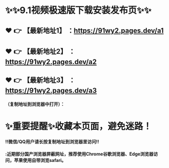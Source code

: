 # :sparkles::sparkles:9.1视频极速版下载安装发布页:sparkles::sparkles:

 :heart: :point_right: 【最新地址1】 ：https://91wy2.pages.dev/a1
 ------
 :heart: :point_right: 【最新地址2】 ：https://91wy2.pages.dev/a2
 ------
 :heart: :point_right: 【最新地址3】 ：https://91wy2.pages.dev/a3
 ------


#### （复制地址到浏览器中打开）：
# :sparkles:重要提醒:sparkles:收藏本页面，避免迷路！
#### ‼️微信/QQ用户请长按复制地址到浏览器里访问‼
#### :近期部分国产浏览器屏蔽网址，推荐使用Chrome谷歌浏览器、Edge浏览器访问，苹果使用自带浏览safari。
